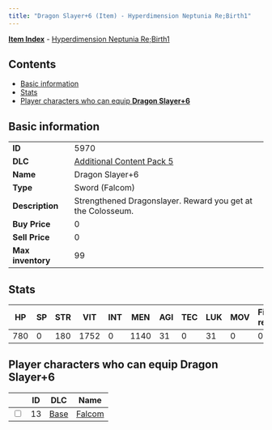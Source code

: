 ```yaml
---
title: "Dragon Slayer+6 (Item) - Hyperdimension Neptunia Re;Birth1"
---
```


[**Item Index**](/neptunia/rb1/item/index.html) - [Hyperdimension Neptunia Re;Birth1](/neptunia/rb1)

## Contents

- [Basic information](#basic-information)
- [Stats](#stats)
- [Player characters who can equip **Dragon Slayer+6**](#player-characters-who-can-equip-dragon-slayer-6)

## Basic information

|   |   |
| -- | -- |
| **ID** | 5970 |
| **DLC** | [Additional Content Pack 5](/neptunia/rb1/dlc/14-pack5.html) |
| **Name** | Dragon Slayer+6 |
| **Type** | Sword (Falcom) |
| **Description** | Strengthened Dragonslayer. Reward you get at the Colosseum. |
| **Buy Price** | 0 |
| **Sell Price** | 0 |
| **Max inventory** | 99 |

## Stats

| HP | SP | STR | VIT | INT | MEN | AGI | TEC | LUK | MOV | Fire res. | Ice res. | Wind res. | Lightning res. |
| -- | -- | --- | --- | --- | --- | --- | --- | --- | --- | --------- | -------- | --------- | -------------- |
| 780 | 0 | 180 | 1752 | 0 | 1140 | 31 | 0 | 31 | 0 | 0 | 0 | 0 | 0 |

## Player characters who can equip **Dragon Slayer+6**

|    | ID | DLC | Name |
| -- | -- | --- | ---- |
| <input type="checkbox" id="rb1-player-1-13" class="trackbox" /> | 13 | [Base](/neptunia/rb1/dlc/1-base.html) | [Falcom](/neptunia/rb1/player/1-13-falcom.html) |
